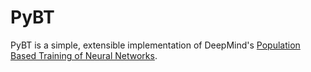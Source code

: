 # PyBT

PyBT is a simple, extensible implementation of DeepMind's [Population Based Training of Neural Networks](https://deepmind.com/blog/population-based-training-neural-networks/).

